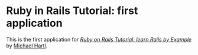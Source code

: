 # Ruby in Rails Tutorial: first application

This is the first application for [*Ruby on Rails Tutorial: learn Rails by Example*](http://railstutorial.org/) by [Michael Hartl](http://michaelhartl.com/).
